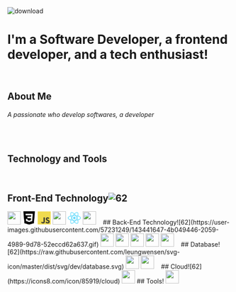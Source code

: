 ![download](https://user-images.githubusercontent.com/57231249/142175624-f5d51450-e55f-43b9-8a40-e63a23d51510.png)
# I'm a Software Developer, a frontend developer, and a tech enthusiast!
&nbsp;
&nbsp;
&nbsp;
&nbsp;&nbsp;
&nbsp;&nbsp;
&nbsp;&nbsp;
## About Me
###### A passionate who develop softwares, a developer
&nbsp;
&nbsp;
&nbsp;
&nbsp;&nbsp;
&nbsp;&nbsp;
&nbsp;&nbsp;
## Technology and Tools 
&nbsp;&nbsp;

## Front-End Technology![62](https://user-images.githubusercontent.com/57231249/143441647-4b049446-2059-4989-9d78-52eccd62a637.gif)
<img src="https://raw.githubusercontent.com/simple-icons/simple-icons/develop/icons/html5.svg" width="30" height="30">
<img src="https://raw.githubusercontent.com/simple-icons/simple-icons/develop/icons/css3.svg" width="30" height="30">
<img src="https://raw.githubusercontent.com/NyashaNziramasanga/NyashaNziramasanga/master/images/javascript.svg" width="30" height="30">
<img src="https://raw.githubusercontent.com/simple-icons/simple-icons/develop/icons/json.svg" width="30" height="30">
<img src="https://raw.githubusercontent.com/NyashaNziramasanga/NyashaNziramasanga/master/images/react.svg" width="30" height="30">
<img src="https://raw.githubusercontent.com/simple-icons/simple-icons/develop/icons/bootstrap.svg" width="30" height="30">
&nbsp;&nbsp;
## Back-End Technology![62](https://user-images.githubusercontent.com/57231249/143441647-4b049446-2059-4989-9d78-52eccd62a637.gif)
<img src="https://raw.githubusercontent.com/simple-icons/simple-icons/develop/icons/azurefunctions.svg" width="30" height="30">
<img src="https://raw.githubusercontent.com/simple-icons/simple-icons/develop/icons/csharp.svg" width="30" height="30">
<img src="https://raw.githubusercontent.com/simple-icons/simple-icons/develop/icons/dotnet.svg" width="30" height="30">
<img src="https://raw.githubusercontent.com/leungwensen/svg-icon/master/dist/svg/dev/php.svg" width="30" height="30">
<img src="https://raw.githubusercontent.com/leungwensen/svg-icon/master/dist/svg/dev/python.svg" width="30" height="30">
&nbsp;&nbsp;
## Database![62](https://raw.githubusercontent.com/leungwensen/svg-icon/master/dist/svg/dev/database.svg)
<img src="https://raw.githubusercontent.com/leungwensen/svg-icon/master/dist/svg/dev/mysql.svg" width="30" height="30">
<img src="https://raw.githubusercontent.com/leungwensen/svg-icon/master/dist/svg/dev/msql_server.svg" width="30" height="30">
&nbsp;&nbsp;
## Cloud![62](https://icons8.com/icon/85919/cloud)
<img src="https://img.icons8.com/fluency/48/000000/azure-1.png" width="30" height="30">
## Tools!
<img src="https://raw.githubusercontent.com/simple-icons/simple-icons/develop/icons/jirasoftware.svg" width="30" height="30">
